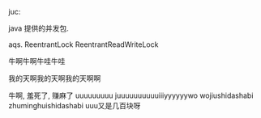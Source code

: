 juc:

java 提供的并发包.

aqs.
ReentrantLock
ReentrantReadWriteLock


   牛啊牛啊牛哇牛哇


   我的天啊我的天啊我的天啊啊


   牛啊, 羞死了, 赚麻了
   uuuuuuuuu
juuuuuuuuuuiiiyyyyyywo
wojiushidashabi
zhuminghuishidashabi
   uuu又是几百块呀